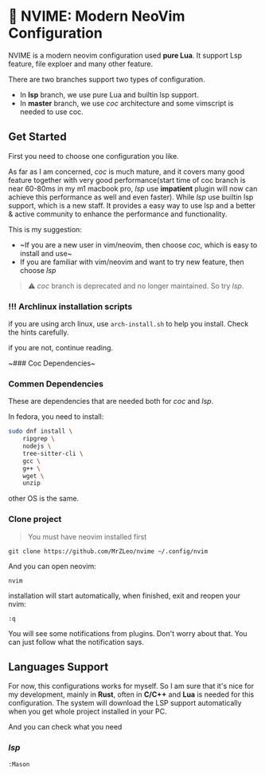 # 🦈 NVIME: Modern NeoVim Configuration

NVIME is a modern neovim configuration used **pure Lua**. It support Lsp feature, file exploer and many other feature.

There are two branches support two types of configuration.
- In **lsp** branch, we use pure Lua and builtin lsp support.
- In **master** branch, we use *coc* architecture and some vimscript is needed to use coc.

## Get Started

First you need to choose one configuration you like.

As far as I am concerned, *coc* is much mature, and it covers many good feature together with very good performance(start time of coc branch is near 60-80ms in my m1 macbook pro, *lsp* use **impatient** plugin will now can achieve this performance as well and even faster). While *lsp* use builtin lsp support, which is a new staff. It provides a easy way to use lsp and a better & active community to enhance the performance and functionality.

This is my suggestion:

- ~If you are a new user in vim/neovim, then choose *coc*, which is easy to install and use~
- If you are familiar with vim/neovim and want to try new feature, then choose *lsp*

> ⚠️  *coc* branch is deprecated and no longer maintained. So try *lsp*.

### !!! Archlinux installation scripts

if you are using arch linux, use `arch-install.sh` to help you install. Check the hints carefully.

if you are not, continue reading.


~### Coc Dependencies~

<!-- These are dependencies that are needed for *coc*: -->
<!---->
<!-- 1. neovim -->
<!---->
<!-- This is neovim support in pip, use pip3 to install it: -->
<!-- ```bash -->
<!-- pip3 install neovim -->
<!-- ``` -->
<!---->
<!-- 2. Node.js -->
<!---->
<!-- Use package manager to install it. For instance, in macOS, use `hoembrew`: -->
<!---->
<!-- ``` -->
<!-- brew install node -->
<!-- ``` -->

### Commen Dependencies

These are dependencies that are needed both for *coc* and *lsp*.

In fedora, you need to install:

```bash
sudo dnf install \
    ripgrep \
    nodejs \
    tree-sitter-cli \
    gcc \
    g++ \
    wget \
    unzip
```

other OS is the same.


### Clone project

> You must have neovim installed first

```
git clone https://github.com/MrZLeo/nvime ~/.config/nvim
```

And you can open neovim:

```
nvim
```


installation will start automatically, when finished, exit and reopen your nvim:

```
:q
```

You will see some notifications from plugins. Don't worry about that. You can just follow what the notification says.

## Languages Support

For now, this configurations works for myself. So I am sure that it's nice for my development, mainly in **Rust**, often in **C/C++** and **Lua** is needed for this configuration. The system will download the LSP support automatically when you get whole project installed in your PC.

And you can check what you need

### *lsp*
```
:Mason
```

<!-- ### *coc* -->
<!-- ```bash -->
<!-- nvim ~/.config/nvim/config/plugins/coc.nvim.vim -->
<!-- ``` -->
<!---->
<!-- and modify -->
<!-- ```vim -->
<!-- let g:coc_global_extensions = [ -->
<!--     \ 'coc-vimlsp', -->
<!--     \ 'coc-sh', -->
<!--     \ 'coc-clangd', -->
<!--     \ 'coc-lists', -->
<!--     \ 'coc-word', -->
<!--     \ 'coc-ci', -->
<!--     \ 'coc-zi', -->
<!--     \ 'coc-marketplace', -->
<!--     \ 'coc-rust-analyzer', -->
<!--     \ 'coc-json', -->
<!--     \ 'coc-lua', -->
<!--     \ 'coc-snippets' -->
<!--   \ ] -->
<!-- ``` -->
<!---->
